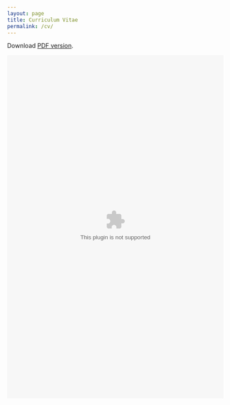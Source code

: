 ```yaml
---
layout: page
title: Curriculum Vitae
permalink: /cv/
---
```


Download [PDF version](assets/pdf/cv.pdf).

<!-- <iframe src="https://docs.google.com/document/d/e/2PACX-1vSmpgy7SUVV9Wx6QHiVEXAL1MaYShhKVII0ebfAgsiUzjneqUOK7VcMF_u2lkrN017ELHSRu3u82vSR/pub?embedded=true" style="width:100%; height:800px; border:0; display:block; margin:0 auto;" scrolling="yes"></iframe> -->

<embed src="assets/pdf/cv.pdf" width=100% height="800" type='assets/pdf/cv.pdf'>
